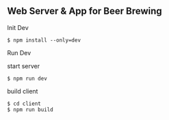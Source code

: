 ## Web Server & App for Beer Brewing

Init Dev
```
$ npm install --only=dev
```

Run Dev

start server
```
$ npm run dev
```

build client
```
$ cd client
$ npm run build
```


